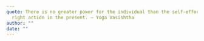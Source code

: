 ```yaml
---
quote: There is no greater power for the individual than the self-effort of
  right action in the present. — Yoga Vasishtha
author: ""
date: ""
---
```

